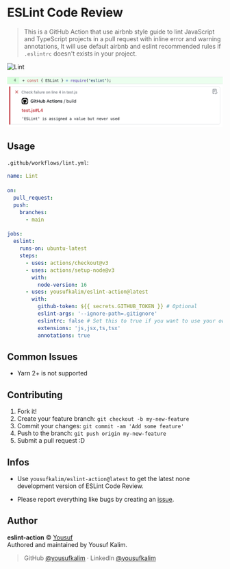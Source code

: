 # ESLint Code Review

> This is a GitHub Action that use airbnb style guide to lint JavaScript and TypeScript projects in a pull request with inline error and warning annotations, It will use default airbnb and eslint recommended rules if `.eslintrc` doesn't exists in your project.

![Lint](https://github.com/yousufkalim/eslint-action/workflows/Lint/badge.svg)

![Annotation](assets/annotation.png)

## Usage

`.github/workflows/lint.yml`:

```yml
name: Lint

on:
  pull_request:
  push:
    branches:
      - main

jobs:
  eslint:
    runs-on: ubuntu-latest
    steps:
      - uses: actions/checkout@v3
      - uses: actions/setup-node@v3
        with:
          node-version: 16
      - uses: yousufkalim/eslint-action@latest
        with:
          github-token: ${{ secrets.GITHUB_TOKEN }} # Optional
          eslint-args: '--ignore-path=.gitignore'
          eslintrc: false # Set this to true if you want to use your own .eslintrc rules
          extensions: 'js,jsx,ts,tsx'
          annotations: true
```

## Common Issues

- Yarn 2+ is not supported

## Contributing

1. Fork it!
2. Create your feature branch: `git checkout -b my-new-feature`
3. Commit your changes: `git commit -am 'Add some feature'`
4. Push to the branch: `git push origin my-new-feature`
5. Submit a pull request :D

## Infos

- Use `yousufkalim/eslint-action@latest` to get the latest none development version of ESLint Code Review.

- Please report everything like bugs by creating an [issue](https://github.com/yousufkalim/eslint-action/issues/new/choose).

## Author

**eslint-action** © [Yousuf](https://github.com/yousufkalim)  
Authored and maintained by Yousuf Kalim.

> GitHub [@yousufkalim](https://github.com/yousufkalim) · LinkedIn [@yousufkalim](https://www.linkedin.com/in/yousufkalim/)
